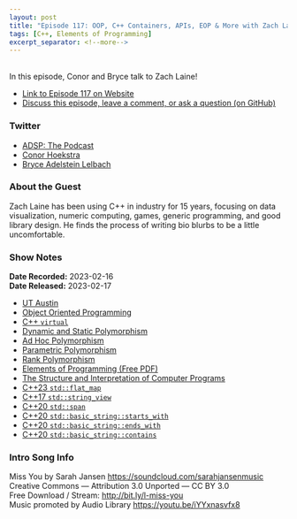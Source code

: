 ```yaml
---
layout: post
title: "Episode 117: OOP, C++ Containers, APIs, EOP & More with Zach Laine!"
tags: [C++, Elements of Programming]
excerpt_separator: <!--more-->
---
```


<div id="buzzsprout-player-12273043"></div><script src="https://www.buzzsprout.com/1501960/12273043-episode-117-oop-c-containers-apis-eop-more-with-zach-laine.js?container_id=buzzsprout-player-12273043&player=small" type="text/javascript" charset="utf-8"></script>

<br>In this episode, Conor and Bryce talk to Zach Laine!
 
<!--more-->

* [Link to Episode 117 on Website](https://adspthepodcast.com/2023/02/17/Episode-117.html)
* [Discuss this episode, leave a comment, or ask a question (on GitHub)](https://github.com/codereport/adsp2/discussions/7)

### Twitter
 
* [ADSP: The Podcast](https://twitter.com/adspthepodcast) 
* [Conor Hoekstra](https://twitter.com/code_report)
* [Bryce Adelstein Lelbach](https://twitter.com/blelbach)

### About the Guest

Zach Laine has been using C++ in industry for 15 years, focusing on data visualization, numeric computing, games, generic programming, and good library design. He finds the process of writing bio blurbs to be a little uncomfortable.

### Show Notes
 
**Date Recorded:** 2023-02-16 <br>
**Date Released:** 2023-02-17

* [UT Austin](https://www.utexas.edu/)
* [Object Oriented Programming](https://en.wikipedia.org/wiki/Object-oriented_programming)
* [C++ `virtual`](https://en.cppreference.com/w/cpp/language/virtual)
* [Dynamic and Static Polymorphism](https://www.modernescpp.com/index.php/dynamic-and-static-polymorphism)
* [Ad Hoc Polymorphism](https://en.wikipedia.org/wiki/Ad_hoc_polymorphism)
* [Parametric Polymorphism](https://en.wikipedia.org/wiki/Parametric_polymorphism)
* [Rank Polymorphism](https://prl.khoury.northeastern.edu/blog/2017/05/04/rank-polymorphism/)
* [Elements of Programming (Free PDF)](http://elementsofprogramming.com/)
* [The Structure and Interpretation of Computer Programs](https://web.mit.edu/6.001/6.037/sicp.pdf)
* [C++23 `std::flat_map`](https://en.cppreference.com/w/cpp/header/flat_map)
* [C++17 `std::string_view`](https://en.cppreference.com/w/cpp/string/basic_string_view)
* [C++20 `std::span`](https://en.cppreference.com/w/cpp/container/span)
* [C++20 `std::basic_string::starts_with`](https://en.cppreference.com/w/cpp/string/basic_string/starts_with)
* [C++20 `std::basic_string::ends_with`](https://en.cppreference.com/w/cpp/string/basic_string/ends_with)
* [C++20 `std::basic_string::contains`](https://en.cppreference.com/w/cpp/string/basic_string/contains)

### Intro Song Info
 
Miss You by Sarah Jansen https://soundcloud.com/sarahjansenmusic<br>
Creative Commons — Attribution 3.0 Unported — CC BY 3.0<br>
Free Download / Stream: http://bit.ly/l-miss-you<br>
Music promoted by Audio Library https://youtu.be/iYYxnasvfx8<br>
